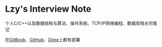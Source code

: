 # Lzy's Interview Note
个人C/C++以及数据结构与算法、操作系统、TCP/IP网络编程、数据库相关的笔记


在[GitBook](https://lzy-1.gitbook.io/lzy-s-note/)、[GitHub](https://itisl.github.io/InterviewNote/)、[Gitee](https://itislzy.gitee.io/note)上都有部署